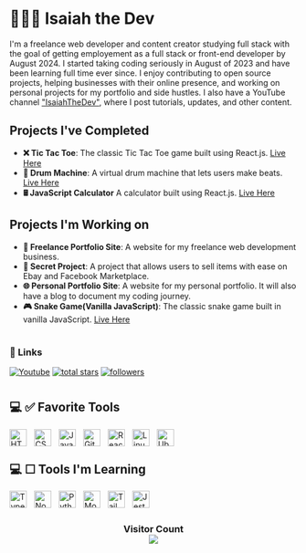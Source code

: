 # 👨🏿‍💻 Isaiah the Dev

I'm a freelance web developer and content creator studying full stack with the goal of getting employement as a full stack or front-end developer by August 2024. I started taking coding seriously in August of 2023 and have been learning full time ever since. I enjoy contributing to open source projects, helping businesses with their online presence, and working on personal projects for my portfolio and side hustles. I also have a YouTube channel ["IsaiahTheDev"](https://www.youtube.com/@isaiah_thedev/videos), where I post tutorials, updates, and other content.

## Projects I've Completed
- **❌ Tic Tac Toe**: The classic Tic Tac Toe game built using React.js. [Live Here](https://codepen.io/isaiahflorida/pen/dyaLGPP)
- **🥁 Drum Machine**: A virtual drum machine that lets users make beats. [Live Here](https://codepen.io/isaiahflorida/pen/WNPgOXq)
- **🖩 JavaScript Calculator** A calculator built using React.js. [Live Here](https://codepen.io/isaiahflorida/pen/wvNQjQw)

## Projects I'm Working on

- **💼 Freelance Portfolio Site**: A website for my freelance web development business.
- **🤫 Secret Project**: A project that allows users to sell items with ease on Ebay and Facebook Marketplace.
- **🌐 Personal Portfolio Site**: A website for my personal portfolio. It will also have a blog to document my coding journey.
- **🎮 Snake Game(Vanilla JavaScript)**: The classic snake game built in vanilla JavaScript. [Live Here](https://codepen.io/isaiahflorida/pen/NWJNoeJ)

#

### 🔗 Links

<p>
  <a href="https://www.youtube.com/@isaiah_thedev/videos"><img alt="Youtube" title="Youtube" src="https://img.shields.io/badge/-Youtube-FF0000?style=for-the-badge&logo=youtube&logoColor=white"/></a>
    <a href="https://github.com/isaiahthedev?tab=repositories&sort=stargazers">
    <img alt="total stars" title="Total stars on GitHub" src="https://custom-icon-badges.demolab.com/github/stars/isaiahthedev?color=B8B92B&style=for-the-badge&labelColor=959532&logo=star"/></a>
   <a href="https://github.com/isaiahthedev"><img alt="followers" title="Follow me on Github" src="https://img.shields.io/github/followers/isaiahthedev?color=236ad3&style=for-the-badge&logo=github&label=Follow"/></a>
 </p>

 #

## 💻 ✅ Favorite Tools

<img align="left" alt="HTML" width="30px" style="padding-right:10px;" src="https://cdn.jsdelivr.net/gh/devicons/devicon/icons/html5/html5-plain.svg" />
<img align="left" alt="CSS" width="30px" style="padding-right:10px;" src="https://cdn.jsdelivr.net/gh/devicons/devicon/icons/css3/css3-plain.svg" />
<img align="left" alt="JavaScript" width="30px" style="padding-right:10px;" src="https://cdn.jsdelivr.net/gh/devicons/devicon/icons/javascript/javascript-plain.svg" />
<img align="left" alt="Git" width="30px" style="padding-right:10px;" src="https://cdn.jsdelivr.net/gh/devicons/devicon/icons/git/git-original.svg" />
<img align="left" alt="React" width="30px" style="padding-right:10px;" src="https://cdn.jsdelivr.net/gh/devicons/devicon/icons/react/react-original.svg" />
<img align="left" alt="Linux" width="30px" style="padding-right:10px;" src="https://cdn.jsdelivr.net/gh/devicons/devicon/icons/linux/linux-original.svg" />
<img align="left" alt="Ubuntu" width="30px" style="padding-right:10px;" src="https://cdn.jsdelivr.net/gh/devicons/devicon/icons/ubuntu/ubuntu-plain.svg" />
<br />

#

## 💻 ☐ Tools I'm Learning

<img align="left" alt="TypeScript" width="30px" style="padding-right:10px;" src="https://cdn.jsdelivr.net/gh/devicons/devicon/icons/typescript/typescript-plain.svg" />
<img align="left" alt="NodeJS" width="30px" style="padding-right:10px;" src="https://cdn.jsdelivr.net/gh/devicons/devicon/icons/nodejs/nodejs-original.svg" />
<img align="left" alt="Python" width="30px" style="padding-right:10px;" src="https://cdn.jsdelivr.net/gh/devicons/devicon/icons/python/python-plain.svg" />
<img align="left" alt="MongoDB" width="30px" style="padding-right:10px;" src="https://cdn.jsdelivr.net/gh/devicons/devicon/icons/mongodb/mongodb-plain.svg" />
<img align="left" alt="TailwindCSS" width="30px" style="padding-right:10px;" src="https://cdn.jsdelivr.net/gh/devicons/devicon/icons/tailwindcss/tailwindcss-plain.svg" />
<img align="left" alt="Jest" width="30px" style="padding-right:10px;" src="https://cdn.jsdelivr.net/gh/devicons/devicon/icons/jest/jest-plain.svg" />
<br />

#

<h3 align="center">
  Visitor Count<br>
  <img align="center" src="https://profile-counter.glitch.me/isaiahthedev/count.svg" />
</h3>
